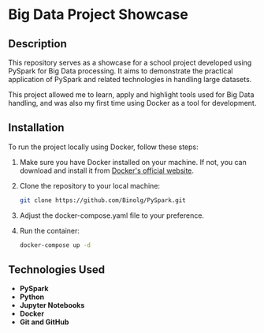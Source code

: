 # Big Data Project Showcase

## Description

This repository serves as a showcase for a school project developed using PySpark for Big Data processing. It aims to demonstrate the practical application of PySpark and related technologies in handling large datasets.

This project allowed me to learn, apply and highlight tools used for Big Data handling, and was also my first time using Docker as a tool for development.

## Installation

To run the project locally using Docker, follow these steps:

1. Make sure you have Docker installed on your machine. If not, you can download and install it from [Docker's official website](https://www.docker.com/get-started).

2. Clone the repository to your local machine:
   ```bash
   git clone https://github.com/Binolg/PySpark.git
   ```
3. Adjust the docker-compose.yaml file to your preference.

4. Run the container:
   ```bash
   docker-compose up -d
   ```

## Technologies Used

- **PySpark**
- **Python**
- **Jupyter Notebooks**
- **Docker**
- **Git and GitHub**
